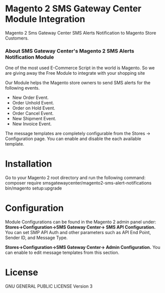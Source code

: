 # Magento 2 SMS Gateway Center Module Integration

Magento 2 Sms Gateway Center SMS Alerts Notification to Magento Store Customers.

### About SMS Gateway Center's Magento 2 SMS Alerts Notification Module

One of the most used E-Commerce Script in the world is Magento. So we are giving away the Free Module to integrate with your shopping site 

Our Module helps the Magento store owners to send SMS alerts for the following events.

* New Order Event.
* Order Unhold Event.
* Order on Hold Event.
* Order Cancel Event.
* New Shipment Event.
* New Invoice Event.

The message templates are completely configurable from the Stores -&gt; Configuration page. You can enable and disable the each available template.


# Installation
 
Go to your Magento 2 root directory and run the following command:
composer require smsgatewaycenter/magento2-sms-alert-notifications
bin/magento setup:upgrade

# Configuration

Module Configurations can be found in the Magento 2 admin panel under:
**Stores->Configuration->SMS Gateway Center-> SMS API Configuration.**
You can set SMP API Auth and other parameters such as API End Point, Sender ID, and Message Type.

**Stores->Configuration->SMS Gateway Center-> Admin Configuration.**
You can enable to edit message templates from this section.

# License

GNU GENERAL PUBLIC LICENSE Version 3